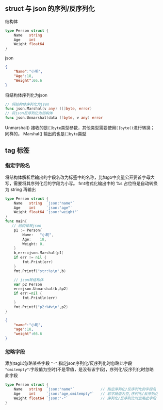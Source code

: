 ## struct 与 json 的序列/反序列化
结构体
```go
type Person struct {
	Name   string  
	Age    int     
	Weight float64 
}
```
json
```json
{   
    "Name":"小明",
    "Age":18,
    "Weight":66.6
}
```
将结构体序列化为json
```go
// 将结构体序列化为json
func json.Marshal(v any) ([]byte, error)
// 将json反序列化为结构体
func json.Unmarshal(data []byte, v any) error
```
Unmarshal() 接收的是`[]byte`类型参数，其他类型需要使用`[]byte()`进行转换；同样的， Marshal() 输出的也是`[]byte`类型
## tag 标签
### 指定字段名
将结构体解析后输出的字段名改为标签中的名称，比如go中变量公开要首字母大写，需要将其序列化后的字段为小写。
fmt格式化输出中的 %s 占位符是自动转换为 string 再输出
```go
type Person struct {
	Name   string  `json:"name"`
	Age    int     `json:"age"`
	Weight float64 `json:"weight"`
}
func main{
   // 结构体转json
	p1 := Person{
		Name:   "小明",
		Age:    18,
		Weight: 0,
	}
	b,err:=json.Marshal(p1)
	if err != nil {
		fmt.Print(err)
	}
	fmt.Printf("str:%s\n",b)

	// json转结构体
	var p2 Person
	err=json.Unmarshal(b,&p2)
	if err!=nil {
		fmt.Println(err)
	}
	fmt.Printf("p2:%#v\n",p2)
}
```
```json
{
    "name":"小明",
    "age":18,
    "weight":66.6
}
```
### 忽略字段
添加tag以忽略某些字段
`"-"`:指定json序列化/反序列化时忽略此字段
`"omitempty"`:字段值为空时(不是零值，是没有该字段)，序列化/反序列化时忽略此字段
```go
type Person struct {
	Name   string  `json:"name"`            // 指定序列化/反序列化的字段名
	Age    int     `json:"age,omitempty"`   // 若字段值为空,序列化/反序列化时忽略此字段
	Weight float64 `json:"-"`               // 序列化/反序列化时忽略此字段
}
```


